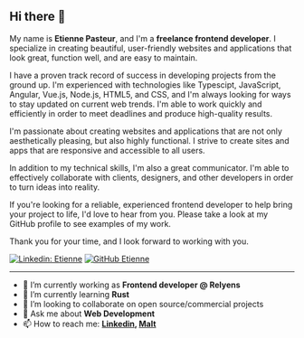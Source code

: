 ## Hi there 👋

My name is **Etienne Pasteur**, and I'm a **freelance frontend developer**. I specialize in creating beautiful, user-friendly websites and applications that look great, function well, and are easy to maintain.

I have a proven track record of success in developing projects from the ground up. I'm experienced with technologies like Typescipt, JavaScript, Angular, Vue.js, Node.js, HTML5, and CSS, and I'm always looking for ways to stay updated on current web trends. I'm able to work quickly and efficiently in order to meet deadlines and produce high-quality results.

I'm passionate about creating websites and applications that are not only aesthetically pleasing, but also highly functional. I strive to create sites and apps that are responsive and accessible to all users.

In addition to my technical skills, I'm also a great communicator. I'm able to effectively collaborate with clients, designers, and other developers in order to turn ideas into reality.

If you're looking for a reliable, experienced frontend developer to help bring your project to life, I'd love to hear from you. Please take a look at my GitHub profile to see examples of my work.

Thank you for your time, and I look forward to working with you.

[![Linkedin: Etienne](https://img.shields.io/badge/-Etienne-blue?style=flat-square&logo=Linkedin&logoColor=white&link=https://www.linkedin.com/in/etiennepasteur/)](https://www.linkedin.com/in/etiennepasteur/)
[![GitHub Etienne](https://img.shields.io/github/followers/EtiennePasteur?label=follow&style=social)](https://github.com/EtiennePasteur)

---

- 🔭 I’m currently working as **Frontend developer @ Relyens**
- 🌱 I’m currently learning **Rust**
- 👯 I’m looking to collaborate on open source/commercial projects
- 💬 Ask me about **Web Development**
- 📫 How to reach me:
  **[Linkedin](https://www.linkedin.com/in/etiennepasteur/), [Malt](https://www.malt.fr/profile/etiennepasteur)**
